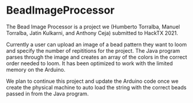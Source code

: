 # BeadImageProcessor
The Bead Image Processor is a project we (Humberto Torralba, Manuel Torralba, Jatin Kulkarni, and Anthony Ceja) submitted to HackTX 2021.

Currently a user can upload an image of a bead pattern they want to loom and specify the number of repititions for the project.
The Java program parses through the image and creates an array of the colors in the correct order needed to loom.
It has been optimized to work with the limited memory on the Arduino.

We plan to continue this project and update the Arduino code once we create the physical machine to auto load the string with the correct beads passed in from the Java program.
